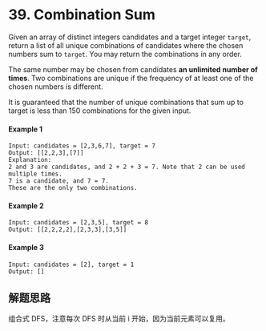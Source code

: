 # 39. Combination Sum

Given an array of distinct integers candidates and a target integer `target`, return a list of all unique combinations of candidates where the chosen numbers sum to `target`. You may return the combinations in any order.

The same number may be chosen from candidates **an unlimited number of times**. Two combinations are unique if the frequency of at least one of the chosen numbers is different.

It is guaranteed that the number of unique combinations that sum up to target is less than 150 combinations for the given input.

#### Example 1

```
Input: candidates = [2,3,6,7], target = 7
Output: [[2,2,3],[7]]
Explanation:
2 and 3 are candidates, and 2 + 2 + 3 = 7. Note that 2 can be used multiple times.
7 is a candidate, and 7 = 7.
These are the only two combinations.
```

#### Example 2

```
Input: candidates = [2,3,5], target = 8
Output: [[2,2,2,2],[2,3,3],[3,5]]
```

#### Example 3

```
Input: candidates = [2], target = 1
Output: []
```

## 解题思路

组合式 DFS，注意每次 DFS 时从当前 i 开始，因为当前元素可以复用。